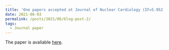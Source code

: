 ```yaml
---
title: 'One papers accepted at Journal of Nuclear Cardiology (IF=5.952)'
date: 2021-06-03
permalink: /posts/2021/06/blog-post-2/
tags:
  - Journal paper
---
```


The paper is avaliable [here](https://link.springer.com/article/10.1007/s12350-021-02672-0).
